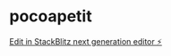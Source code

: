 # pocoapetit

[Edit in StackBlitz next generation editor ⚡️](https://stackblitz.com/~/github.com/srtinbnio3/pocoapetit)